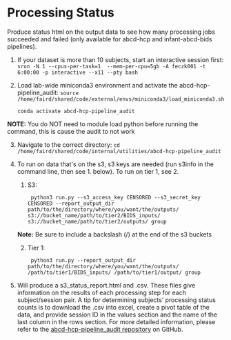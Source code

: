 # Processing Status 

Produce status html on the output data to see how many processing jobs succeeded and failed (only available for abcd-hcp and infant-abcd-bids pipelines).

1. If your dataset is more than 10 subjects, start an interactive session first: `srun -N 1 --cpus-per-task=1  --mem-per-cpu=5gb -A feczk001 -t 6:00:00 -p interactive --x11 --pty bash`

2. Load lab-wide miniconda3 environment and activate the abcd-hcp-pipeline_audit: `source /home/faird/shared/code/external/envs/miniconda3/load_miniconda3.sh`

    `conda activate abcd-hcp-pipeline_audit`

**NOTE:** You do NOT need to module load python before running the command, this is cause the audit to not work

3. Navigate to the correct directory: `cd /home/faird/shared/code/internal/utilities/abcd-hcp-pipeline_audit`

4. To run on data that's on the s3, s3 keys are needed (run s3info in the command line, then see 1. below). To run on tier 1, see 2.

    1. S3: 

            python3 run.py --s3_access_key CENSORED --s3_secret_key CENSORED --report_output_dir path/to/the/directory/where/you/want/the/outputs/ s3://bucket_name/path/to/tier2/BIDS_inputs/ s3://bucket_name/path/to/tier2/outputs/ group
    
    **Note:** Be sure to include a backslash (/) at the end of the s3 buckets
    
    2. Tier 1: 

            python3 run.py --report_output_dir path/to/the/directory/where/you/want/the/outputs/ /path/to/tier1/BIDS_inputs/ /path/to/tier1/output/ group

5. Will produce a s3_status_report.html and .csv. These files give information on the results of each processing step for each subject/session pair. A tip for determining subjects’ processing status counts is to download the .csv into excel, create a pivot table of the data, and provide session ID in the values section and the name of the last column in the rows section. For more detailed information, please refer to the [abcd-hcp-pipeline_audit repository](https://github.com/tjhendrickson/abcd-hcp-pipeline_audit) on GitHub.